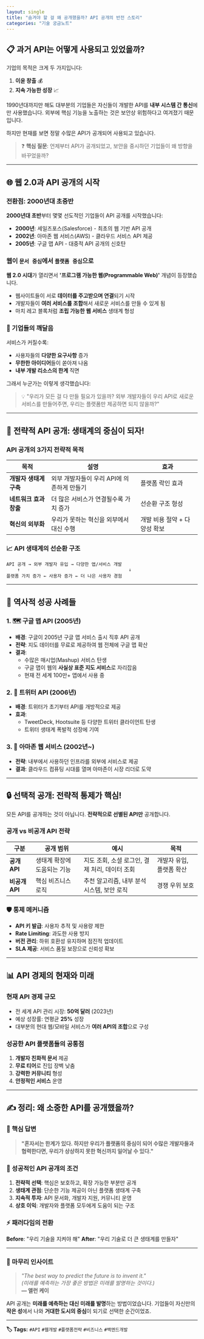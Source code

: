 ```yaml
---
layout: single
title: "숨겨야 할 걸 왜 공개했을까? API 공개의 반전 스토리"
categories: "기술 궁금노트"
--- 
```


## 📋 과거 API는 어떻게 사용되고 있었을까?

기업의 목적은 크게 두 가지입니다:
1. **이윤 창출** 💰
2. **지속 가능한 성장** 📈

1990년대까지만 해도 대부분의 기업들은 자신들이 개발한 API를 **내부 시스템 간 통신**에만 사용했습니다. 
외부에 핵심 기능을 노출하는 것은 보안상 위험하다고 여겨졌기 때문입니다.

하지만 현재를 보면 정말 수많은 API가 공개되어 사용되고 있습니다.

> ❓ **핵심 질문**: 언제부터 API가 공개되었고, 보안을 중시하던 기업들이 왜 방향을 바꾸었을까?

---

## 🌐 웹 2.0과 API 공개의 시작

### 전환점: 2000년대 초중반

**2000년대 초반**부터 몇몇 선도적인 기업들이 API 공개를 시작했습니다:

- **2000년**: 세일즈포스(Salesforce) - 최초의 웹 기반 API 공개
- **2002년**: 아마존 웹 서비스(AWS) - 클라우드 서비스 API 제공
- **2005년**: 구글 맵 API - 대중적 API 공개의 신호탄

### 웹이 `문서 중심`에서 `플랫폼 중심`으로

**웹 2.0 시대**가 열리면서 **'프로그램 가능한 웹(Programmable Web)'** 개념이 등장했습니다.

- 웹사이트들이 서로 **데이터를 주고받으며 연결**되기 시작
- 개발자들이 **여러 서비스를 조합**해서 새로운 서비스를 만들 수 있게 됨
- 마치 레고 블록처럼 **조립 가능한 웹 서비스** 생태계 형성

### 🤔 기업들의 깨달음

서비스가 커질수록:
- 사용자들의 **다양한 요구사항** 증가
- **무한한 아이디어**들이 쏟아져 나옴
- **내부 개발 리소스의 한계** 직면

그래서 누군가는 이렇게 생각했습니다:

> 💡 "우리가 모든 걸 다 만들 필요가 있을까? 외부 개발자들이 우리 API로 새로운 서비스를 만들어주면, 우리는 플랫폼만 제공하면 되지 않을까?"

---

## 🎯 전략적 API 공개: 생태계의 중심이 되자!

### API 공개의 3가지 전략적 목적

| 목적 | 설명 | 효과 |
|------|------|------|
| **개발자 생태계 구축** | 외부 개발자들이 우리 API에 의존하게 만들기 | 플랫폼 락인 효과 |
| **네트워크 효과 창출** | 더 많은 서비스가 연결될수록 가치 증가 | 선순환 구조 형성 |
| **혁신의 외부화** | 우리가 못하는 혁신을 외부에서 대신 수행 | 개발 비용 절약 + 다양성 확보 |

### 📈 API 생태계의 선순환 구조

```
API 공개 → 외부 개발자 유입 → 다양한 앱/서비스 개발
    ↑                                        ↓
플랫폼 가치 증가 ← 사용자 증가 ← 더 나은 사용자 경험
```

---

## 💼 역사적 성공 사례들

### 1. 🗺️ 구글 맵 API (2005년)
- **배경**: 구글이 2005년 구글 맵 서비스 출시 직후 API 공개
- **전략**: 지도 데이터를 무료로 제공하여 웹 전체에 구글 맵 확산
- **결과**: 
  - 수많은 매시업(Mashup) 서비스 탄생
  - 구글 맵이 웹의 **사실상 표준 지도 서비스**로 자리잡음
  - 현재 전 세계 100만+ 앱에서 사용 중

### 2. 📱 트위터 API (2006년)
- **배경**: 트위터가 초기부터 API를 개방적으로 제공
- **효과**: 
  - TweetDeck, Hootsuite 등 다양한 트위터 클라이언트 탄생
  - 트위터 생태계 폭발적 성장에 기여

### 3. 🛒 아마존 웹 서비스 (2002년~)
- **전략**: 내부에서 사용하던 인프라를 외부에 서비스로 제공
- **결과**: 클라우드 컴퓨팅 시대를 열며 아마존이 시장 리더로 도약

---

## 🔒 선택적 공개: 전략적 통제가 핵심!

모든 API를 공개하는 것이 아닙니다. **전략적으로 선별된 API만** 공개합니다.

### 공개 vs 비공개 API 전략

| 구분 | 공개 범위 | 예시 | 목적 |
|------|-----------|------|------|
| **공개 API** | 생태계 확장에 도움되는 기능 | 지도 조회, 소셜 로그인, 결제 처리, 데이터 조회 | 개발자 유입, 플랫폼 확산 |
| **비공개 API** | 핵심 비즈니스 로직 | 추천 알고리즘, 내부 분석 시스템, 보안 로직 | 경쟁 우위 보호 |

### 🛡️ 통제 메커니즘

- **API 키 발급**: 사용자 추적 및 사용량 제한
- **Rate Limiting**: 과도한 사용 방지
- **버전 관리**: 하위 호환성 유지하며 점진적 업데이트
- **SLA 제공**: 서비스 품질 보장으로 신뢰성 확보

---

## 📊 API 경제의 현재와 미래

### 현재 API 경제 규모
- 전 세계 API 관리 시장: **50억 달러** (2023년)
- 예상 성장률: 연평균 **25%** 성장
- 대부분의 현대 웹/모바일 서비스가 **여러 API의 조합**으로 구성

### 성공한 API 플랫폼들의 공통점
1. **개발자 친화적 문서** 제공
2. **무료 티어**로 진입 장벽 낮춤
3. **강력한 커뮤니티** 형성
4. **안정적인 서비스** 운영

---

## ✍️ 정리: 왜 소중한 API를 공개했을까?

### 🎯 핵심 답변
> **"혼자서는 한계가 있다. 하지만 우리가 플랫폼의 중심이 되어 수많은 개발자들과 협력한다면, 우리가 상상하지 못한 혁신까지 일어날 수 있다."**

### 📌 성공적인 API 공개의 조건

1. **전략적 선택**: 핵심은 보호하고, 확장 가능한 부분만 공개
2. **생태계 관점**: 단순한 기능 제공이 아닌 플랫폼 생태계 구축
3. **지속적 투자**: API 문서화, 개발자 지원, 커뮤니티 운영
4. **상호 이익**: 개발자와 플랫폼 모두에게 도움이 되는 구조

### ⚡ 패러다임의 전환

**Before**: "우리 기술을 지켜야 해"
**After**: "우리 기술로 더 큰 생태계를 만들자"

---

### 💭 마무리 인사이트

> *"The best way to predict the future is to invent it."*  
> *(미래를 예측하는 가장 좋은 방법은 미래를 발명하는 것이다.)*  
> **— 앨런 케이**

API 공개는 **미래를 예측하는 대신 미래를 발명**하는 방법이었습니다. 
기업들이 자신만의 **작은 성**에서 나와 **거대한 도시의 중심**이 되기로 선택한 순간이었죠.

---

**🏷️ Tags:** `#API` `#웹개발` `#플랫폼전략` `#비즈니스` `#백엔드개발`
